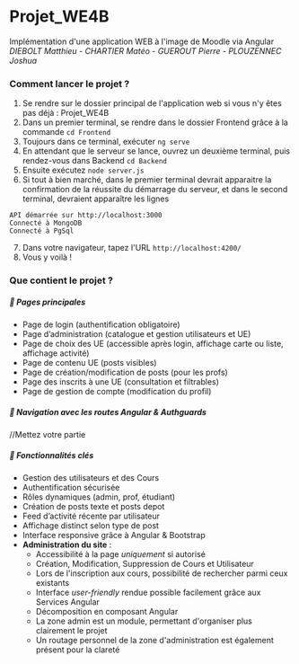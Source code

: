 # Projet_WE4B
Implémentation d'une application WEB à l'image de Moodle via Angular
_DIEBOLT Matthieu - CHARTIER Matéo - GUEROUT Pierre - PLOUZENNEC Joshua_

### Comment lancer le projet ?
1. Se rendre sur le dossier principal de l'application web si vous n'y êtes pas déjà : Projet_WE4B
2. Dans un premier terminal, se rendre dans le dossier Frontend grâce à la commande ```cd Frontend```
3. Toujours dans ce terminal, exécuter ```ng serve```
4. En attendant que le serveur se lance, ouvrez un deuxième terminal, puis rendez-vous dans Backend ```cd Backend```
5. Ensuite exécutez ```node server.js```
6. Si tout à bien marché, dans le premier terminal devrait apparaitre la confirmation de la réussite du démarrage du serveur, et dans le second terminal, devraient apparaître les lignes
```
API démarrée sur http://localhost:3000
Connecté à MongoDB
Connecté à PgSql
```
7. Dans votre navigateur, tapez l'URL ```http://localhost:4200/```
8. Vous y voilà !

### Que contient le projet ?

##### :mag_right: Pages principales
- Page de login (authentification obligatoire)
- Page d’administration (catalogue et gestion utilisateurs et UE)
- Page de choix des UE (accessible après login, affichage carte ou liste, affichage activité)
- Page de contenu UE (posts visibles)
- Page de création/modification de posts (pour les profs)
- Page des inscrits à une UE (consultation et filtrables)
- Page de gestion de compte (modification du profil)
  
##### :compass: Navigation avec les routes Angular & Authguards
//Mettez votre partie
  
##### :pushpin: Fonctionnalités clés
* Gestion des utilisateurs et des Cours
* Authentification sécurisée
* Rôles dynamiques (admin, prof, étudiant)
* Création de posts texte et posts depot
* Feed d’activité récente par utilisateur
* Affichage distinct selon type de post
* Interface responsive grâce à Angular & Bootstrap
* **Administration du site** :
  - Accessibilité à la page *uniquement* si autorisé
  - Création, Modification, Suppression de Cours et Utilisateur
  - Lors de l'inscription aux cours, possibilité de rechercher parmi ceux existants
  - Interface *user-friendly* rendue possible facilement grâce aux Services Angular
  - Décomposition en composant Angular
  - La zone admin est un module, permettant d'organiser plus clairement le projet
  - Un routage personnel de la zone d'administration est également présent pour la clareté
